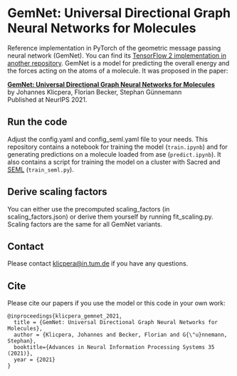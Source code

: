 # GemNet: Universal Directional Graph Neural Networks for Molecules

Reference implementation in PyTorch of the geometric message passing neural network (GemNet). You can find its [TensorFlow 2 implementation in another repository](https://github.com/TUM-DAML/gemnet_tf). GemNet is a model for predicting the overall energy and the forces acting on the atoms of a molecule. It was proposed in the paper:

**[GemNet: Universal Directional Graph Neural Networks for Molecules](https://www.in.tum.de/daml/gemnet/)**   
by Johannes Klicpera, Florian Becker, Stephan Günnemann   
Published at NeurIPS 2021.

## Run the code
Adjust the config.yaml and config_seml.yaml file to your needs.
This repository contains a notebook for training the model (`train.ipynb`) and for generating predictions on a molecule loaded from ase (`predict.ipynb`). It also contains a script for training the model on a cluster with Sacred and [SEML](https://github.com/TUM-DAML/seml) (`train_seml.py`).

## Derive scaling factors
You can either use the precomputed scaling_factors (in scaling_factors.json) or derive them yourself by running fit_scaling.py. Scaling factors are the same for all GemNet variants.

## Contact
Please contact klicpera@in.tum.de if you have any questions.

## Cite
Please cite our papers if you use the model or this code in your own work:

```
@inproceedings{klicpera_gemnet_2021,
  title = {GemNet: Universal Directional Graph Neural Networks for Molecules},
  author = {Klicpera, Johannes and Becker, Florian and G{\"u}nnemann, Stephan},
  booktitle={Advances in Neural Information Processing Systems 35 (2021)},
  year = {2021}
}
```

